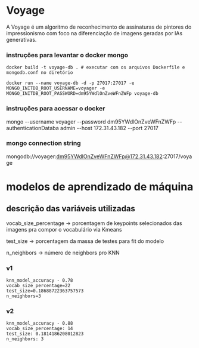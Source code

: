 # Voyage #
A Voyage é um algoritmo de reconhecimento de assinaturas de pintores do impressionismo com foco na diferenciação de imagens geradas por IAs generativas.

<!-- 
## setando ambiente
oq fazer antes de rodar o .yaml:
	criar as chaves .pem com os nomes: "voyage-private.pem" e "voyage-public.pem"

etapas para realizar após o cloudformation:

adicionar os ips elásticos no security group privado -> só colocar o tipo de protocolo como TCP personalizado o id do sg como ip pra permissão

jogar a chave .pem privada pra todas as máquinas
scp -i <chave_pem_acesso>.pem ./<chave_envio>.pem ubuntu@<ip_instancia>:~
-->

### instruções para levantar o docker mongo
	docker build -t voyage-db . # executar com os arquivos Dockerfile e mongodb.conf no diretório

	docker run --name voyage-db -d -p 27017:27017 -e MONGO_INITDB_ROOT_USERNAME=voyager -e MONGO_INITDB_ROOT_PASSWORD=dm95YWdlOnZveWFnZWFp voyage-db

### instruções para acessar o docker
mongo --username voyager --password dm95YWdlOnZveWFnZWFp --authenticationDataba admin --host 172.31.43.182 --port 27017

### mongo connection string
mongodb://voyager:dm95YWdlOnZveWFnZWFp@172.31.43.182:27017/voyage

# modelos de aprendizado de máquina
## descrição das variáveis utilizadas
vocab_size_percentage 	-> porcentagem de keypoints selecionados das imagens pra compor o vocabulário via Kmeans

test_size 		-> porcentagem da massa de testes para fit do modelo

n_neighbors 		-> número de neighbors pro KNN

### v1
	knn_model_accuracy - 0.78
	vocab_size_percentage=22
	test_size=0.18688722363757573
	n_neighbors=3

### v2
	knn_model_accuracy - 0.88
	vocab_size_percentage: 14
	test_size: 0.1814186208012823
	n_neighbors: 3
